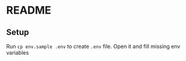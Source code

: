 # README

## Setup

Run `cp env.sample .env` to create `.env` file. Open it and fill missing env variables